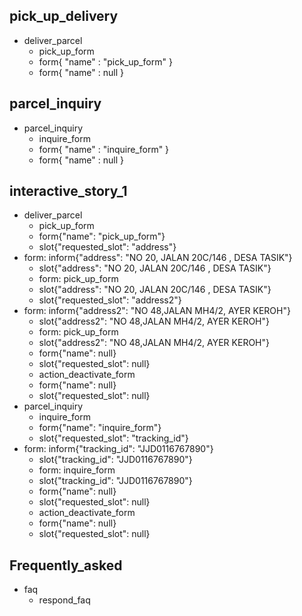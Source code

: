 ## pick_up_delivery
* deliver_parcel
    - pick_up_form
    - form{ "name" : "pick_up_form" }<!--Activate Form-->
    - form{ "name" : null }

## parcel_inquiry
* parcel_inquiry
    - inquire_form
    - form{ "name" : "inquire_form" } <!--Activate Form-->
    - form{ "name" : null } <!--Deactivate Form-->


## interactive_story_1
* deliver_parcel
    - pick_up_form
    - form{"name": "pick_up_form"}
    - slot{"requested_slot": "address"}
* form: inform{"address": "NO 20, JALAN 20C/146 , DESA TASIK"}
    - slot{"address": "NO 20, JALAN 20C/146 , DESA TASIK"}
    - form: pick_up_form
    - slot{"address": "NO 20, JALAN 20C/146 , DESA TASIK"}
    - slot{"requested_slot": "address2"}
* form: inform{"address2": "NO 48,JALAN MH4/2, AYER KEROH"}
    - slot{"address2": "NO 48,JALAN MH4/2, AYER KEROH"}
    - form: pick_up_form
    - slot{"address2": "NO 48,JALAN MH4/2, AYER KEROH"}
    - form{"name": null}
    - slot{"requested_slot": null}
    - action_deactivate_form
    - form{"name": null}
    - slot{"requested_slot": null}
* parcel_inquiry
    - inquire_form
    - form{"name": "inquire_form"}
    - slot{"requested_slot": "tracking_id"}
* form: inform{"tracking_id": "JJD0116767890"}
    - slot{"tracking_id": "JJD0116767890"}
    - form: inquire_form
    - slot{"tracking_id": "JJD0116767890"}
    - form{"name": null}
    - slot{"requested_slot": null}
    - action_deactivate_form
    - form{"name": null}
    - slot{"requested_slot": null}

## Frequently_asked
* faq
    - respond_faq